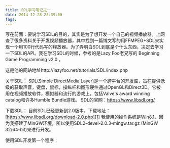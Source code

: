 ```yaml
---
title: SDL学习笔记之一
date: 2014-12-28 23:39:00
fags: 
---
```

<!--markdown-->写在前面：要说学习SDL的目的，其实是为了想开发一个自己的视频播放器。上网查了很多资料关于开发视频播放器，其中找到一篇博文写的用FFMPEG+SDL来实现一个用100行代码写的释放器。为了弄明白SDL到底是个什么东西，决定去学习一下SDL的API。我在学习SDL的时候，参考的是Lazy Foo老兄写的 Beginning Game Programming v2.0 。
这是他的网站地址http://lazyfoo.net/tutorials/SDL/index.php

关于SDL：
SDL(Simple DirectMedia Layer)是一个跨平台的开发库，旨在提供低级的获取声音，键盘，鼠标，操纵杆和图形硬件通过OpenGL和Direct3D。它被用在视频播放软件，模拟器和流行的游戏上，包括Valve's award winning catalog和许多Humble Bundle游戏。
SDL的官网：https://www.libsdl.org/

下载SDL：
目前SDL已经更新到2.0版本。下载地址：[https://www.libsdl.org/download-2.0.php][1] 我使用的操作系统是Win8.1，因为我搭建了MinGW环境，所以使用SDL2-devel-2.0.3-mingw.tar.gz (MinGW 32/64-bit)来进行开发。

使用SDL开发第一个程序：





  [1]: https://www.libsdl.org/download-2.0.php
